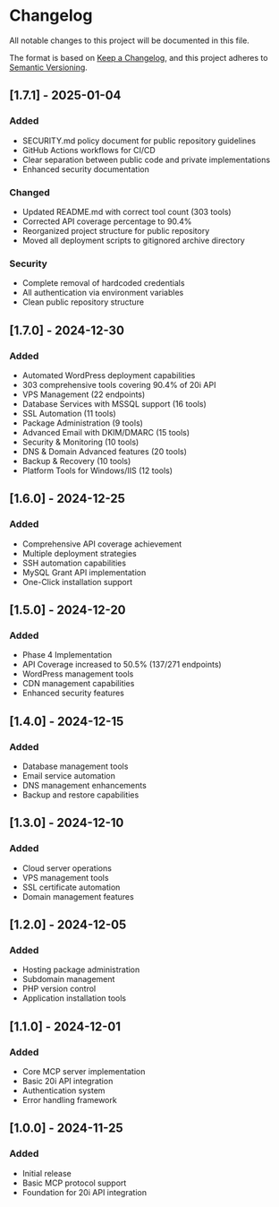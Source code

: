 # Changelog

All notable changes to this project will be documented in this file.

The format is based on [Keep a Changelog](https://keepachangelog.com/en/1.0.0/),
and this project adheres to [Semantic Versioning](https://semver.org/spec/v2.0.0.html).

## [1.7.1] - 2025-01-04

### Added
- SECURITY.md policy document for public repository guidelines
- GitHub Actions workflows for CI/CD
- Clear separation between public code and private implementations
- Enhanced security documentation

### Changed
- Updated README.md with correct tool count (303 tools)
- Corrected API coverage percentage to 90.4%
- Reorganized project structure for public repository
- Moved all deployment scripts to gitignored archive directory

### Security
- Complete removal of hardcoded credentials
- All authentication via environment variables
- Clean public repository structure

## [1.7.0] - 2024-12-30

### Added
- Automated WordPress deployment capabilities
- 303 comprehensive tools covering 90.4% of 20i API
- VPS Management (22 endpoints)
- Database Services with MSSQL support (16 tools)
- SSL Automation (11 tools)
- Package Administration (9 tools)
- Advanced Email with DKIM/DMARC (15 tools)
- Security & Monitoring (10 tools)
- DNS & Domain Advanced features (20 tools)
- Backup & Recovery (10 tools)
- Platform Tools for Windows/IIS (12 tools)

## [1.6.0] - 2024-12-25

### Added
- Comprehensive API coverage achievement
- Multiple deployment strategies
- SSH automation capabilities
- MySQL Grant API implementation
- One-Click installation support

## [1.5.0] - 2024-12-20

### Added
- Phase 4 Implementation
- API Coverage increased to 50.5% (137/271 endpoints)
- WordPress management tools
- CDN management capabilities
- Enhanced security features

## [1.4.0] - 2024-12-15

### Added
- Database management tools
- Email service automation
- DNS management enhancements
- Backup and restore capabilities

## [1.3.0] - 2024-12-10

### Added
- Cloud server operations
- VPS management tools
- SSL certificate automation
- Domain management features

## [1.2.0] - 2024-12-05

### Added
- Hosting package administration
- Subdomain management
- PHP version control
- Application installation tools

## [1.1.0] - 2024-12-01

### Added
- Core MCP server implementation
- Basic 20i API integration
- Authentication system
- Error handling framework

## [1.0.0] - 2024-11-25

### Added
- Initial release
- Basic MCP protocol support
- Foundation for 20i API integration